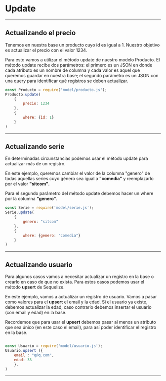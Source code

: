 # Update

---

## Actualizando el precio

Tenemos en nuestra base un producto cuyo id es igual a 1. Nuestro objetivo es actualizar el precio con el valor 1234.

Para esto vamos a utilizar el método update de nuestro modelo Producto. El método update recibe dos parámetros: el primero es un JSON en donde cada atributo es un nombre de columna y cada valor es aquel que queremos guardar en nuestra base; el segundo parámetro es un JSON con una query para identificar qué registros se deben actualizar.

```javascript
const Producto = require('model/producto.js');
Producto.update(
    {
        precio: 1234
    },
    {
        where: {id: 1}
    }
)
```

---

## Actualizando serie

En determinadas circunstancias podemos usar el método update para actualizar más de un registro.

En este ejemplo, queremos cambiar el valor de la columna "genero" de todas aquellas series cuyo género sea igual a **"comedia"** y reemplazarlo por el valor **"sitcom"**.

Para el segundo parámetro del método update debemos hacer un where por la columna **"genero"**.

```javascript
const Serie = require('model/serie.js');
Serie.update(
    {
        genero: "sitcom"
    },
    {
        where: {genero: "comedia"}
    }
)
```
---

## Actualizando usuario

Para algunos casos vamos a necesitar actualizar un registro en la base o crearlo en caso de que no exista. Para estos casos podemos usar el método **upsert** de Sequelize.

En este ejemplo, vamos a actualizar un registro de usuario. Vamos a pasar como valores para el **upsert** el email y la edad. Si el usuario ya existe, debemos actualizar la edad, caso contrario debemos insertar el usuario (con email y edad) en la base.

Recordemos que para usar el **upsert** debemos pasar al menos un atributo que sea único (en este caso el email), para así poder identificar el registro en la base.

```javascript

const Usuario = require('model/usuario.js');
Usuario.upsert ({
    email : "q@q.com",
    edad: 33
    },
)

```
---